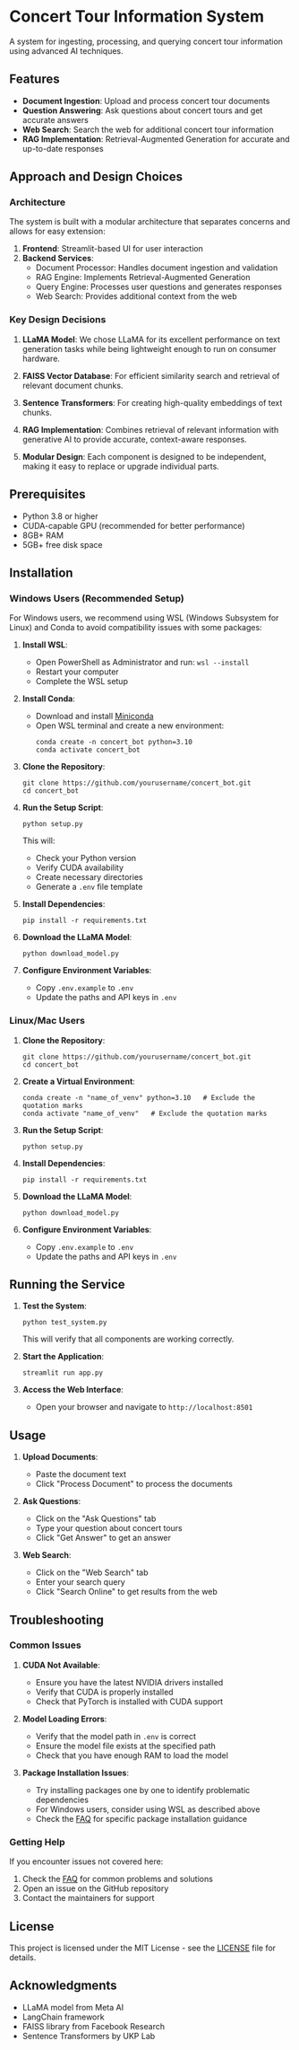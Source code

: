 # Concert Tour Information System

A system for ingesting, processing, and querying concert tour information using advanced AI techniques.

## Features

- **Document Ingestion**: Upload and process concert tour documents
- **Question Answering**: Ask questions about concert tours and get accurate answers
- **Web Search**: Search the web for additional concert tour information
- **RAG Implementation**: Retrieval-Augmented Generation for accurate and up-to-date responses

## Approach and Design Choices

### Architecture

The system is built with a modular architecture that separates concerns and allows for easy extension:

1. **Frontend**: Streamlit-based UI for user interaction
2. **Backend Services**:
   - Document Processor: Handles document ingestion and validation
   - RAG Engine: Implements Retrieval-Augmented Generation
   - Query Engine: Processes user questions and generates responses
   - Web Search: Provides additional context from the web

### Key Design Decisions

1. **LLaMA Model**: We chose LLaMA for its excellent performance on text generation tasks while being lightweight enough to run on consumer hardware.

2. **FAISS Vector Database**: For efficient similarity search and retrieval of relevant document chunks.

3. **Sentence Transformers**: For creating high-quality embeddings of text chunks.

4. **RAG Implementation**: Combines retrieval of relevant information with generative AI to provide accurate, context-aware responses.

5. **Modular Design**: Each component is designed to be independent, making it easy to replace or upgrade individual parts.

## Prerequisites

- Python 3.8 or higher
- CUDA-capable GPU (recommended for better performance)
- 8GB+ RAM
- 5GB+ free disk space

## Installation

### Windows Users (Recommended Setup)

For Windows users, we recommend using WSL (Windows Subsystem for Linux) and Conda to avoid compatibility issues with some packages:

1. **Install WSL**:
   - Open PowerShell as Administrator and run: `wsl --install`
   - Restart your computer
   - Complete the WSL setup

2. **Install Conda**:
   - Download and install [Miniconda](https://docs.conda.io/en/latest/miniconda.html)
   - Open WSL terminal and create a new environment:
     ```
     conda create -n concert_bot python=3.10
     conda activate concert_bot
     ```

3. **Clone the Repository**:
   ```
   git clone https://github.com/yourusername/concert_bot.git
   cd concert_bot
   ```

4. **Run the Setup Script**:
   ```
   python setup.py
   ```
   This will:
   - Check your Python version
   - Verify CUDA availability
   - Create necessary directories
   - Generate a `.env` file template

5. **Install Dependencies**:
   ```
   pip install -r requirements.txt
   ```

6. **Download the LLaMA Model**:
   ```
   python download_model.py
   ```

7. **Configure Environment Variables**:
   - Copy `.env.example` to `.env`
   - Update the paths and API keys in `.env`

### Linux/Mac Users

1. **Clone the Repository**:
   ```
   git clone https://github.com/yourusername/concert_bot.git
   cd concert_bot
   ```

2. **Create a Virtual Environment**:
   ```
   conda create -n "name_of_venv" python=3.10   # Exclude the quotation marks
   conda activate "name_of_venv"   # Exclude the quotation marks
   ```

3. **Run the Setup Script**:
   ```
   python setup.py
   ```

4. **Install Dependencies**:
   ```
   pip install -r requirements.txt
   ```

5. **Download the LLaMA Model**:
   ```
   python download_model.py
   ```

6. **Configure Environment Variables**:
   - Copy `.env.example` to `.env`
   - Update the paths and API keys in `.env`

## Running the Service

1. **Test the System**:
   ```
   python test_system.py
   ```
   This will verify that all components are working correctly.

2. **Start the Application**:
   ```
   streamlit run app.py
   ```

3. **Access the Web Interface**:
   - Open your browser and navigate to `http://localhost:8501`

## Usage

1. **Upload Documents**:
   - Paste the document text
   - Click "Process Document" to process the documents

2. **Ask Questions**:
   - Click on the "Ask Questions" tab
   - Type your question about concert tours
   - Click "Get Answer" to get an answer

3. **Web Search**:
   - Click on the "Web Search" tab
   - Enter your search query
   - Click "Search Online" to get results from the web

## Troubleshooting

### Common Issues

1. **CUDA Not Available**:
   - Ensure you have the latest NVIDIA drivers installed
   - Verify that CUDA is properly installed
   - Check that PyTorch is installed with CUDA support

2. **Model Loading Errors**:
   - Verify that the model path in `.env` is correct
   - Ensure the model file exists at the specified path
   - Check that you have enough RAM to load the model

3. **Package Installation Issues**:
   - Try installing packages one by one to identify problematic dependencies
   - For Windows users, consider using WSL as described above
   - Check the [FAQ](docs/FAQ.md) for specific package installation guidance

### Getting Help

If you encounter issues not covered here:

1. Check the [FAQ](docs/FAQ.md) for common problems and solutions
2. Open an issue on the GitHub repository
3. Contact the maintainers for support

## License

This project is licensed under the MIT License - see the [LICENSE](LICENSE) file for details.

## Acknowledgments

- LLaMA model from Meta AI
- LangChain framework
- FAISS library from Facebook Research
- Sentence Transformers by UKP Lab
